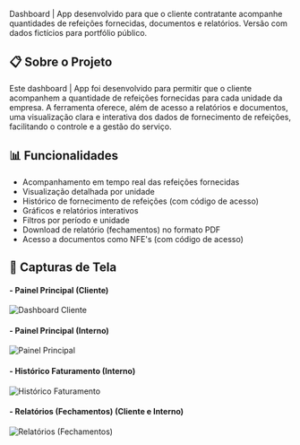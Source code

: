 Dashboard | App desenvolvido para que o cliente contratante acompanhe quantidades de refeições fornecidas, documentos e relatórios. Versão com dados fictícios para portfólio público. 

## 📋 Sobre o Projeto

Este dashboard | App foi desenvolvido para permitir que o cliente acompanhem a quantidade de refeições fornecidas para cada unidade da empresa. A ferramenta oferece, além de acesso a relatórios e documentos, uma visualização clara e interativa dos dados de fornecimento de refeições, facilitando o controle e a gestão do serviço. 

## 📊 Funcionalidades

- Acompanhamento em tempo real das refeições fornecidas
- Visualização detalhada por unidade
- Histórico de fornecimento de refeições (com código de acesso)
- Gráficos e relatórios interativos
- Filtros por período e unidade
- Download de relatório (fechamentos) no formato PDF
- Acesso a documentos como NFE's (com código de acesso)


## 📸 Capturas de Tela

#### - Painel Principal (Cliente)
![Dashboard Cliente](docs/elisa-agro-03.png)

#### - Painel Principal (Interno)
![Painel Principal](docs/elisa-agro-01.png)

#### - Histórico Faturamento (Interno)
![Histórico Faturamento](docs/elisa-agro-04.png)

#### - Relatórios (Fechamentos) (Cliente e Interno)
![Relatórios (Fechamentos)](docs/elisa-agro-02.png)

